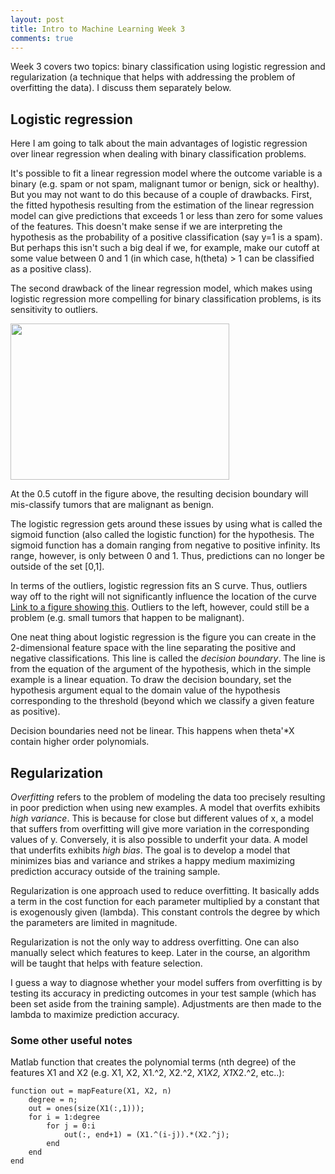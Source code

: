 ```yaml
---
layout: post
title: Intro to Machine Learning Week 3
comments: true
---
```


Week 3 covers two topics: binary classification using logistic regression and regularization (a technique that helps with addressing the problem of overfitting the data). I discuss them separately below.

<!--excerpt-->

## Logistic regression

Here I am going to talk about the main advantages of logistic regression over linear regression when dealing with binary classification problems.

It's possible to fit a linear regression model where the outcome variable is a binary (e.g. spam or not spam, malignant tumor or benign, sick or healthy). But you may not want to do this because of a couple of drawbacks. First, the fitted hypothesis resulting from the estimation of the linear regression model can give predictions that exceeds 1 or less than zero for some values of the features. This doesn't make sense if we are interpreting the hypothesis as the probability of a positive classification (say y=1 is a spam). But perhaps this isn't such a big deal if we, for example, make our cutoff at some value between 0 and 1 (in which case, h(theta) > 1 can be classified as a positive class).

The second drawback of the linear regression model, which makes using logistic regression more compelling for binary classification problems, is its sensitivity to outliers.

<a href="{{site.url}}/img/wk3_1.png">
<img src="{{site.url}}/img/wk3_1.png" width="350" height="250"/>
</a>

At the 0.5 cutoff in the figure above, the resulting decision boundary will mis-classify tumors that are malignant as benign.

The logistic regression gets around these issues by using what is called the sigmoid function (also called the logistic function) for the hypothesis. The sigmoid function has a domain ranging from negative to positive infinity. Its range, however, is only between 0 and 1. Thus, predictions can no longer be outside of the set [0,1].

In terms of the outliers, logistic regression fits an S curve. Thus, outliers way off to the right will not significantly influence the location of the curve [Link to a figure showing this](https://www.quora.com/Can-Logistic-Regression-be-considered-robust-to-outliers). Outliers to the left, however, could still be a problem (e.g. small tumors that happen to be malignant).

One neat thing about logistic regression is the figure you can create in the 2-dimensional feature space with the line separating the positive and negative classifications. This line is called the *decision boundary*. The line is from the equation of the argument of the hypothesis, which in the simple example is a linear equation. To draw the decision boundary, set the hypothesis argument equal to the domain value of the hypothesis corresponding to the threshold (beyond which we classify a given feature as positive).

Decision boundaries need not be linear. This happens when theta'*X contain higher order polynomials.

## Regularization

*Overfitting* refers to the problem of modeling the data too precisely resulting in poor prediction when using new examples. A model that overfits exhibits *high variance*. This is because for close but different values of x, a model that suffers from overfitting will give more variation in the corresponding values of y. Conversely, it is also possible to underfit your data. A model that underfits exhibits *high bias*. The goal is to develop a model that minimizes bias and variance and strikes a happy medium maximizing prediction accuracy outside of the training sample.

Regularization is one approach used to reduce overfitting. It basically adds a term in the cost function for each parameter multiplied by a constant that is exogenously given (lambda). This constant controls the degree by which the parameters are limited in magnitude.

Regularization is not the only way to address overfitting. One can also manually select which features to keep. Later in the course, an algorithm will be taught that helps with feature selection.

I guess a way to diagnose whether your model suffers from overfitting is by testing its accuracy in predicting outcomes in your test sample (which has been set aside from the training sample). Adjustments are then made to the lambda to maximize prediction accuracy.

### Some other useful notes

Matlab function that creates the polynomial terms (nth degree) of the features X1 and X2 (e.g. X1, X2, X1.^2, X2.^2, X1*X2, X1*X2.^2, etc..):

    function out = mapFeature(X1, X2, n)
        degree = n;
        out = ones(size(X1(:,1)));
        for i = 1:degree
            for j = 0:i
                out(:, end+1) = (X1.^(i-j)).*(X2.^j);
            end
        end
    end
